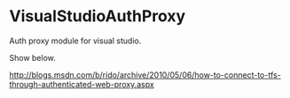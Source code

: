 # VisualStudioAuthProxy
Auth proxy module for visual studio.

Show below.

http://blogs.msdn.com/b/rido/archive/2010/05/06/how-to-connect-to-tfs-through-authenticated-web-proxy.aspx
